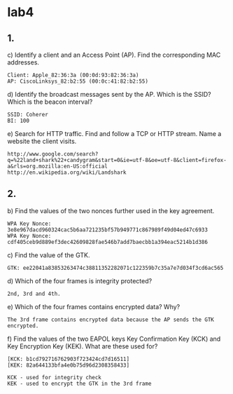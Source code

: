 # lab4

## 1.

c) Identify a client and an Access Point (AP). Find the corresponding MAC addresses.

```
Client: Apple_82:36:3a (00:0d:93:82:36:3a)
AP: CiscoLinksys_82:b2:55 (00:0c:41:82:b2:55)
```

d) Identify the broadcast messages sent by the AP. Which is the SSID? Which is the beacon interval?

```
SSID: Coherer
BI: 100
```

e) Search for HTTP traffic. Find and follow a TCP or HTTP stream. Name a website the client
visits.

```
http://www.google.com/search?q=%22land+shark%22+candygram&start=0&ie=utf-8&oe=utf-8&client=firefox-a&rls=org.mozilla:en-US:official
http://en.wikipedia.org/wiki/Landshark
```

## 2.

b) Find the values of the two nonces further used in the key agreement.

```
WPA Key Nonce: 3e8e967dacd960324cac5b6aa721235bf57b949771c867989f49d04ed47c6933
WPA Key Nonce: cdf405ceb9d889ef3dec42609828fae546b7add7baecbb1a394eac5214b1d386
```

c) Find the value of the GTK.

```
GTK: ee22041a83853263474c38811352282071c122359b7c35a7e7d034f3cd6ac565
```

d) Which of the four frames is integrity protected?

```
2nd, 3rd and 4th.
```

e) Which of the four frames contains encrypted data? Why?

```
The 3rd frame contains encrypted data because the AP sends the GTK encrypted.
```

f) Find the values of the two EAPOL keys Key Confirmation Key (KCK) and Key Encryption Key (KEK). What are these used for?

```
[KCK: b1cd792716762903f723424cd7d16511]
[KEK: 82a644133bfa4e0b75d96d2308358433]

KCK - used for integrity check
KEK - used to encrypt the GTK in the 3rd frame
```
